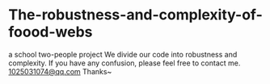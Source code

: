 # The-robustness-and-complexity-of-foood-webs
a school two-people project
We divide our code into robustness and complexity. 
If you have any confusion, please feel free to contact me. 1025031074@qq.com
Thanks~
